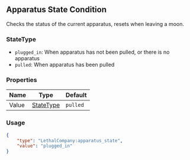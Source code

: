 ## Apparatus State Condition
Checks the status of the current apparatus, resets when leaving a moon.

### StateType
- `plugged_in`: When apparatus has not been pulled, or there is no apparatus
- `pulled`: When apparatus has been pulled

### Properties
| Name | Type | Default |
|--------|-------|---------|
| Value | [StateType](#statetype) | `pulled` |

### Usage
```json
{
    "type": "LethalCompany:apparatus_state",
    "value": "plugged_in"
}
```
